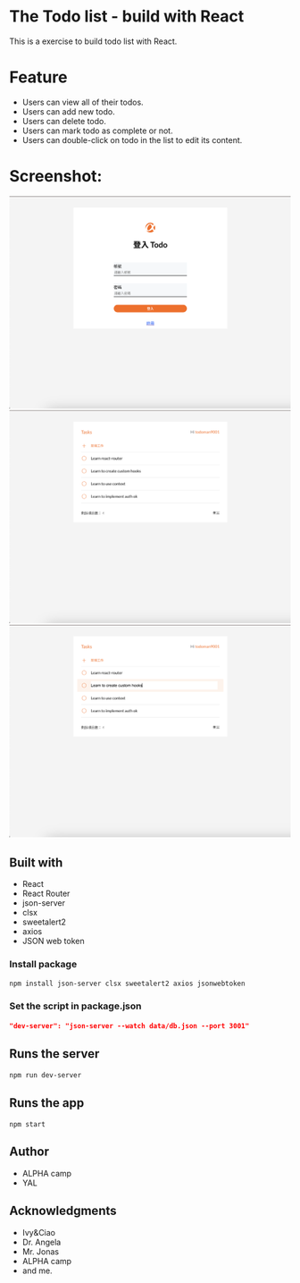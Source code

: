 # The Todo list - build with React

This is a exercise to build todo list with React.

# Feature

- Users can view all of their todos.
- Users can add new todo.
- Users can delete todo.
- Users can mark todo as complete or not.
- Users can double-click on todo in the list to edit its content.

# Screenshot:

![login page](./screenshot/loginPage.png)
![todo page](./screenshot/todoPage.png)
![edit mode](./screenshot/editMode.png)

## Built with

- React
- React Router
- json-server
- clsx
- sweetalert2
- axios
- JSON web token

### Install package

```Shell
npm install json-server clsx sweetalert2 axios jsonwebtoken
```

### Set the script in package.json

```JSON
"dev-server": "json-server --watch data/db.json --port 3001"
```

## Runs the server

```Shell
npm run dev-server
```

## Runs the app

```Shell
npm start
```

## Author

- ALPHA camp
- YAL

## Acknowledgments

- Ivy&Ciao
- Dr. Angela
- Mr. Jonas
- ALPHA camp
- and me.
